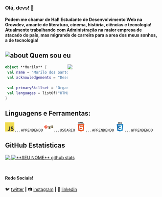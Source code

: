 
### Olá, devs! 👋

#### Podem me chamar de Hal! Estudante de Desenvolvimento Web na Growdev, amante de literatura, cinema, história, ciências e tecnologia! Atualmente trabalhando com Administração na maior empresa de atacado do país, mas migrando de carreira para a area dos meus sonhos, a de tecnologia!

## <img width="45" alt="about" src="https://raw.github.com/elizarov/elizarov/master/about.png"> Quem sou eu

<img align="right" width="300" src="https://i2.wp.com/allhtaccess.info/wp-content/uploads/2018/03/programming.gif?fit=1281%2C716&ssl=1" />

```kotlin
object **Murilo** {
 val name = "Murilo dos Santos Marcelino"
 val acknowledgements = "Desenvolvimento Web"
 
 val primarySkillset = "Organização, Gestão de Tempo, Multitarefa"
 val languages = listOf("HTML", "CSS", "JavaScript", "Git") 
}
```

## **Linguagens e Ferramentas:**  

<code><img height="30" src="https://raw.githubusercontent.com/github/explore/80688e429a7d4ef2fca1e82350fe8e3517d3494d/topics/javascript/javascript.png">...APRENDENDO</code>
<code><img height="30" src="https://raw.githubusercontent.com/github/explore/80688e429a7d4ef2fca1e82350fe8e3517d3494d/topics/git/git.png">...USÚARIO</code>
<code><img height="30" src="https://raw.githubusercontent.com/github/explore/80688e429a7d4ef2fca1e82350fe8e3517d3494d/topics/html/html.png">...APRENDENDO</code>
<code><img height="30" src="https://raw.githubusercontent.com/github/explore/80688e429a7d4ef2fca1e82350fe8e3517d3494d/topics/css/css.png">...aPRENDENDO</code>


## **GitHub Estatísticas**

<a href="https://github.com/HallGrey">
  <img align="center" src="https://github-readme-stats.vercel.app/api/top-langs/?username=HallGrey&theme=dracula&hide_langs_below=1" />
</a>

<a href="https://github.com/HallGrey">
 <img align="center" src="https://github-readme-stats.vercel.app/api?username=Hallgrey&show_icons=true&theme=dracula&line_height=27" alt="**SEU NOME** github stats"/>
</a>

[twitter]: https://twitter.com/MuriloHal
[instagram]: https://www.instagram.com/greeneyeshal/
[linkedin]: https://www.linkedin.com/in/murilodossantosmarcelino/
<br>

#### Rede Sociais!

🐦 [twitter][twitter] **|** 
📷 [instagram][instagram] **|** 
👔 [linkedin][linkedin]





